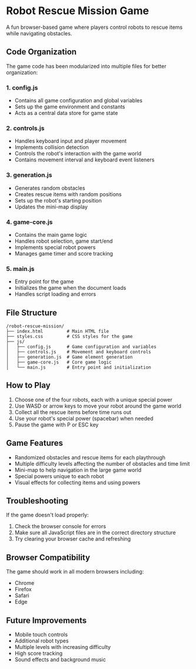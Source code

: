 # Robot Rescue Mission Game

A fun browser-based game where players control robots to rescue items while navigating obstacles.

## Code Organization

The game code has been modularized into multiple files for better organization:

### 1. **config.js**
- Contains all game configuration and global variables
- Sets up the game environment and constants
- Acts as a central data store for game state

### 2. **controls.js**
- Handles keyboard input and player movement
- Implements collision detection
- Controls the robot's interaction with the game world
- Contains movement interval and keyboard event listeners

### 3. **generation.js**
- Generates random obstacles
- Creates rescue items with random positions
- Sets up the robot's starting position
- Updates the mini-map display

### 4. **game-core.js**
- Contains the main game logic
- Handles robot selection, game start/end
- Implements special robot powers
- Manages game timer and score tracking

### 5. **main.js**
- Entry point for the game
- Initializes the game when the document loads
- Handles script loading and errors

## File Structure

```
/robot-rescue-mission/
├── index.html         # Main HTML file
├── styles.css         # CSS styles for the game
├── js/
│   ├── config.js      # Game configuration and variables
│   ├── controls.js    # Movement and keyboard controls
│   ├── generation.js  # Game element generation
│   ├── game-core.js   # Core game logic
│   └── main.js        # Entry point and initialization
```

## How to Play

1. Choose one of the four robots, each with a unique special power
2. Use WASD or arrow keys to move your robot around the game world
3. Collect all the rescue items before time runs out
4. Use your robot's special power (spacebar) when needed
5. Pause the game with P or ESC key

## Game Features

- Randomized obstacles and rescue items for each playthrough
- Multiple difficulty levels affecting the number of obstacles and time limit
- Mini-map to help navigation in the large game world
- Special powers unique to each robot
- Visual effects for collecting items and using powers

## Troubleshooting

If the game doesn't load properly:
1. Check the browser console for errors
2. Make sure all JavaScript files are in the correct directory structure
3. Try clearing your browser cache and refreshing

## Browser Compatibility

The game should work in all modern browsers including:
- Chrome
- Firefox
- Safari
- Edge

## Future Improvements

- Mobile touch controls
- Additional robot types
- Multiple levels with increasing difficulty
- High score tracking
- Sound effects and background music